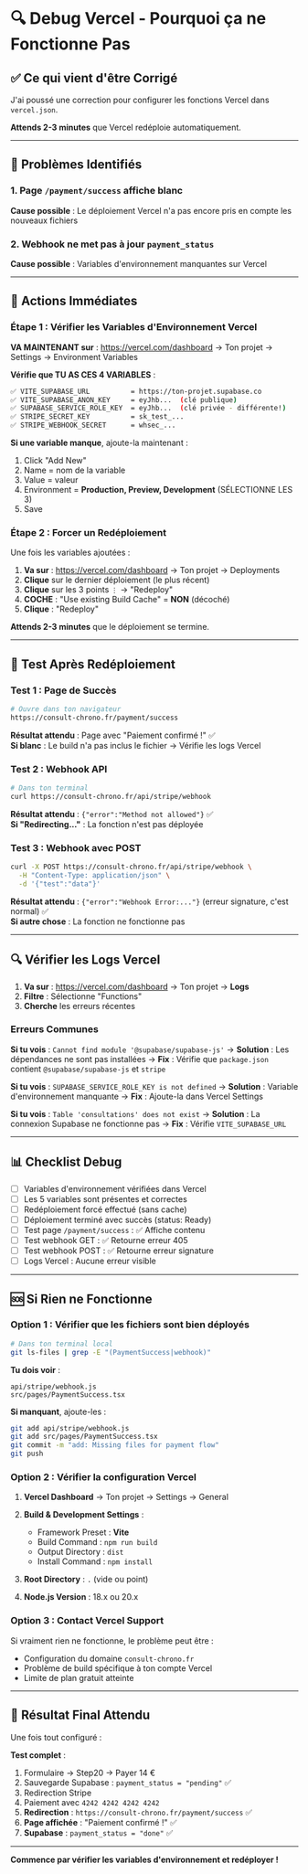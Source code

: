 # 🔍 Debug Vercel - Pourquoi ça ne Fonctionne Pas

## ✅ Ce qui vient d'être Corrigé

J'ai poussé une correction pour configurer les fonctions Vercel dans `vercel.json`.

**Attends 2-3 minutes** que Vercel redéploie automatiquement.

---

## 🚨 Problèmes Identifiés

### 1. Page `/payment/success` affiche blanc
**Cause possible** : Le déploiement Vercel n'a pas encore pris en compte les nouveaux fichiers

### 2. Webhook ne met pas à jour `payment_status`
**Cause possible** : Variables d'environnement manquantes sur Vercel

---

## 🔧 Actions Immédiates

### Étape 1 : Vérifier les Variables d'Environnement Vercel

**VA MAINTENANT sur** : https://vercel.com/dashboard → Ton projet → Settings → Environment Variables

**Vérifie que TU AS CES 4 VARIABLES** :

```bash
✅ VITE_SUPABASE_URL          = https://ton-projet.supabase.co
✅ VITE_SUPABASE_ANON_KEY     = eyJhb...  (clé publique)
✅ SUPABASE_SERVICE_ROLE_KEY  = eyJhb...  (clé privée - différente!)
✅ STRIPE_SECRET_KEY          = sk_test_...
✅ STRIPE_WEBHOOK_SECRET      = whsec_...
```

**Si une variable manque**, ajoute-la maintenant :
1. Click "Add New"
2. Name = nom de la variable
3. Value = valeur
4. Environment = **Production, Preview, Development** (SÉLECTIONNE LES 3)
5. Save

### Étape 2 : Forcer un Redéploiement

Une fois les variables ajoutées :

1. **Va sur** : https://vercel.com/dashboard → Ton projet → Deployments
2. **Clique** sur le dernier déploiement (le plus récent)
3. **Clique** sur les 3 points `⋮` → "Redeploy"
4. **COCHE** : "Use existing Build Cache" = **NON** (décoché)
5. **Clique** : "Redeploy"

**Attends 2-3 minutes** que le déploiement se termine.

---

## 🧪 Test Après Redéploiement

### Test 1 : Page de Succès

```bash
# Ouvre dans ton navigateur
https://consult-chrono.fr/payment/success
```

**Résultat attendu** : Page avec "Paiement confirmé !" ✅  
**Si blanc** : Le build n'a pas inclus le fichier → Vérifie les logs Vercel

### Test 2 : Webhook API

```bash
# Dans ton terminal
curl https://consult-chrono.fr/api/stripe/webhook
```

**Résultat attendu** : `{"error":"Method not allowed"}` ✅  
**Si "Redirecting..."** : La fonction n'est pas déployée

### Test 3 : Webhook avec POST

```bash
curl -X POST https://consult-chrono.fr/api/stripe/webhook \
  -H "Content-Type: application/json" \
  -d '{"test":"data"}'
```

**Résultat attendu** : `{"error":"Webhook Error:..."}` (erreur signature, c'est normal) ✅  
**Si autre chose** : La fonction ne fonctionne pas

---

## 🔍 Vérifier les Logs Vercel

1. **Va sur** : https://vercel.com/dashboard → Ton projet → **Logs**
2. **Filtre** : Sélectionne "Functions"
3. **Cherche** les erreurs récentes

### Erreurs Communes

**Si tu vois** : `Cannot find module '@supabase/supabase-js'`
→ **Solution** : Les dépendances ne sont pas installées
→ **Fix** : Vérifie que `package.json` contient `@supabase/supabase-js` et `stripe`

**Si tu vois** : `SUPABASE_SERVICE_ROLE_KEY is not defined`
→ **Solution** : Variable d'environnement manquante
→ **Fix** : Ajoute-la dans Vercel Settings

**Si tu vois** : `Table 'consultations' does not exist`
→ **Solution** : La connexion Supabase ne fonctionne pas
→ **Fix** : Vérifie `VITE_SUPABASE_URL`

---

## 📊 Checklist Debug

- [ ] Variables d'environnement vérifiées dans Vercel
- [ ] Les 5 variables sont présentes et correctes
- [ ] Redéploiement forcé effectué (sans cache)
- [ ] Déploiement terminé avec succès (status: Ready)
- [ ] Test page `/payment/success` : ✅ Affiche contenu
- [ ] Test webhook GET : ✅ Retourne erreur 405
- [ ] Test webhook POST : ✅ Retourne erreur signature
- [ ] Logs Vercel : Aucune erreur visible

---

## 🆘 Si Rien ne Fonctionne

### Option 1 : Vérifier que les fichiers sont bien déployés

```bash
# Dans ton terminal local
git ls-files | grep -E "(PaymentSuccess|webhook)"
```

**Tu dois voir** :
```
api/stripe/webhook.js
src/pages/PaymentSuccess.tsx
```

**Si manquant**, ajoute-les :
```bash
git add api/stripe/webhook.js
git add src/pages/PaymentSuccess.tsx
git commit -m "add: Missing files for payment flow"
git push
```

### Option 2 : Vérifier la configuration Vercel

1. **Vercel Dashboard** → Ton projet → Settings → General
2. **Build & Development Settings** :
   - Framework Preset : **Vite**
   - Build Command : `npm run build`
   - Output Directory : `dist`
   - Install Command : `npm install`

3. **Root Directory** : `.` (vide ou point)

4. **Node.js Version** : 18.x ou 20.x

### Option 3 : Contact Vercel Support

Si vraiment rien ne fonctionne, le problème peut être :
- Configuration du domaine `consult-chrono.fr`
- Problème de build spécifique à ton compte Vercel
- Limite de plan gratuit atteinte

---

## 🎯 Résultat Final Attendu

Une fois tout configuré :

**Test complet** :
1. Formulaire → Step20 → Payer 14 €
2. Sauvegarde Supabase : `payment_status = "pending"` ✅
3. Redirection Stripe
4. Paiement avec `4242 4242 4242 4242`
5. **Redirection** : `https://consult-chrono.fr/payment/success` ✅
6. **Page affichée** : "Paiement confirmé !" ✅
7. **Supabase** : `payment_status = "done"` ✅

---

**Commence par vérifier les variables d'environnement et redéployer !**

